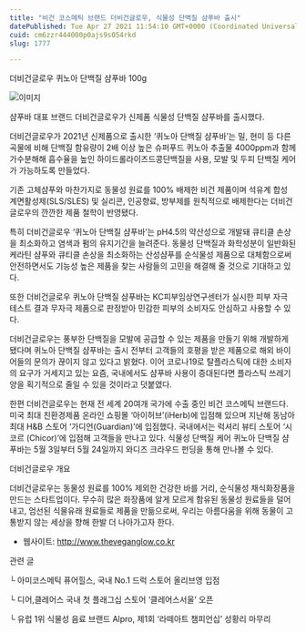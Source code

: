 ```yaml
---
title: "비건 코스메틱 브랜드 더비건글로우, 식물성 단백질 샴푸바 출시"
datePublished: Tue Apr 27 2021 11:54:10 GMT+0000 (Coordinated Universal Time)
cuid: cm6zzr444000p0ajs9s054rkd
slug: 1777

---
```



더비건글로우 퀴노아 단백질 샴푸바 100g

![이미지](https://cdn.hashnode.com/res/hashnode/image/upload/v1739248670122/5d7ad359-1678-48d5-8556-fc05cc67a712.jpeg)

샴푸바 대표 브랜드 더비건글로우가 신제품 식물성 단백질 샴푸바를 출시했다.

더비건글로우가 2021년 신제품으로 출시한 ‘퀴노아 단백질 샴푸바’는 밀, 현미 등 다른 곡물에 비해 단백질 함유량이 2배 이상 높은 슈퍼푸드 퀴노아 추출물 4000ppm과 함께 가수분해해 흡수율을 높인 하이드롤라이즈드콩단백질을 사용, 모발 및 두피 단백질 케어가 가능하도록 만들었다.

기존 고체샴푸와 마찬가지로 동물성 원료를 100% 배제한 비건 제품이며 석유계 합성 계면활성제(SLS/SLES) 및 실리콘, 인공향료, 방부제를 원칙적으로 배제한다는 더비건글로우의 깐깐한 제품 철학이 반영됐다.

특히 더비건글로우 ‘퀴노아 단백질 샴푸바’는 pH4.5의 약산성으로 개발돼 큐티클 손상을 최소화하고 염색과 펌의 유지기간을 늘려준다. 동물성 단백질과 화학성분이 일반화된 케라틴 샴푸와 큐티클 손상을 최소화하는 산성샴푸를 순식물성 제품으로 대체함으로써 안전하면서도 기능성 높은 제품을 찾는 사람들의 고민을 해결해 줄 것으로 기대하고 있다.

또한 더비건글로우 퀴노아 단백질 샴푸바는 KC피부임상연구센터가 실시한 피부 자극 테스트 결과 무자극 제품으로 판정받아 민감한 피부의 소비자도 안심하고 사용할 수 있다.

더비건글로우는 풍부한 단백질을 모발에 공급할 수 있는 제품을 만들기 위해 개발하게 됐다며 퀴노아 단백질 샴푸바는 출시 전부터 고객들의 호평을 받은 제품으로 해외 바이어들의 문의가 끊이지 않고 있다고 밝혔다. 이어 코로나19로 탈플라스틱에 대한 소비자의 요구가 거세지고 있는 요즘, 국내에서도 샴푸바 사용이 증대된다면 플라스틱 쓰레기양을 획기적으로 줄일 수 있을 것이라고 덧붙였다.

한편 더비건글로우는 현재 전 세계 20여개 국가에 수출 중인 비건 코스메틱 브랜드다. 미국 최대 친환경제품 온라인 쇼핑몰 ‘아이허브’(iHerb)에 입점해 있으며 지난해 동남아 최대 H&B 스토어 ‘가디언(Guardian)’에 입점했다. 국내에서는 럭셔리 뷰티 스토어 ‘시코르 (Chicor)’에 입점해 고객들을 만나고 있다. 식물성 단백질 케어 퀴노아 단백질 샴푸바는 5월 3일부터 5월 24일까지 와디즈 크라우드 펀딩을 통해 만나볼 수 있다.

더비건글로우 개요

더비건글로우는 동물성 원료를 100% 제외한 건강한 바를 거리, 순식물성 채식화장품을 만드는 스타트업이다. 무수히 많은 화장품에 알게 모르게 함유된 동물성 원료들을 덜어내고, 엄선된 식물유래 원료들로 제품을 만듦으로써, 우리는 아름다움을 위해 동물이 고통받지 않는 세상을 향해 한발 더 나아가고자 한다.

- 웹사이트: http://www.theveganglow.co.kr

관련 글

└ 아미코스메틱 퓨어힐스, 국내 No.1 드럭 스토어 올리브영 입점

└ 디어,클레어스 국내 첫 플래그십 스토어 ‘클레어스서울’ 오픈

└ 유럽 1위 식물성 음료 브랜드 Alpro, 제1회 ‘라떼아트 챔피언십’ 성황리 마무리